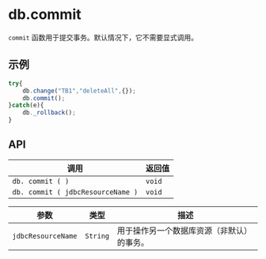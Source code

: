 # db.commit

`commit` 函数用于提交事务。默认情况下，它不需要显式调用。

## 示例

```javascript
try{
	db.change("TB1","deleteAll",{});
	db.commit();
}catch(e){
	db._rollback();
}
```

## API

| 调用 | 返回值 |
|---|---|
| `db. commit ( )` | `void` |
| `db. commit ( jdbcResourceName )` | `void` |

| 参数 | 类型 | 描述 |
|---|---|---|
| `jdbcResourceName` | `String` | 用于操作另一个数据库资源（非默认）的事务。 |